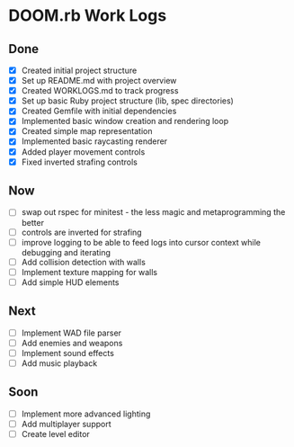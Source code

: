 # DOOM.rb Work Logs

## Done
- [x] Created initial project structure
- [x] Set up README.md with project overview
- [x] Created WORKLOGS.md to track progress
- [x] Set up basic Ruby project structure (lib, spec directories)
- [x] Created Gemfile with initial dependencies
- [x] Implemented basic window creation and rendering loop
- [x] Created simple map representation
- [x] Implemented basic raycasting renderer
- [x] Added player movement controls
- [x] Fixed inverted strafing controls

## Now
- [ ] swap out rspec for minitest - the less magic and metaprogramming the better
- [ ] controls are inverted for strafing
- [ ] improve logging to be able to feed logs into cursor context while debugging and iterating
- [ ] Add collision detection with walls
- [ ] Implement texture mapping for walls
- [ ] Add simple HUD elements

## Next
- [ ] Implement WAD file parser
- [ ] Add enemies and weapons
- [ ] Implement sound effects
- [ ] Add music playback

## Soon
- [ ] Implement more advanced lighting
- [ ] Add multiplayer support
- [ ] Create level editor 